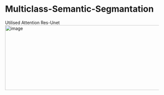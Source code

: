 # Multiclass-Semantic-Segmantation
Utilised Attention Res-Unet
<img width="622" height="212" alt="image" src="https://github.com/user-attachments/assets/70751a2b-3afb-47e7-a243-0795950900d2" />
